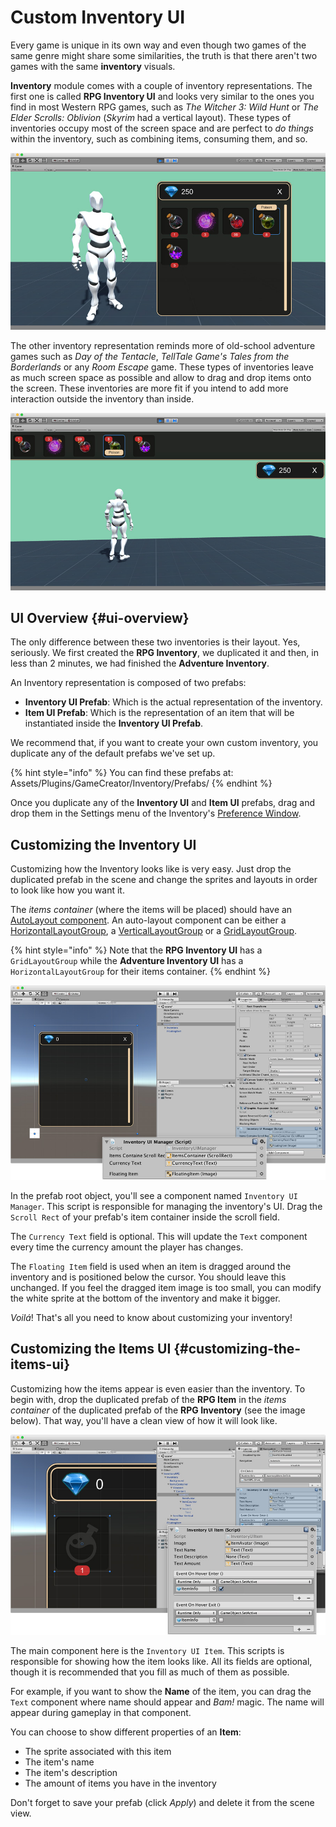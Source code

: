 # Custom Inventory UI

Every game is unique in its own way and even though two games of the same genre might share some similarities, the truth is that there aren't two games with the same **inventory** visuals.

**Inventory** module comes with a couple of inventory representations. The first one is called **RPG Inventory UI** and looks very similar to the ones you find in most Western RPG games, such as _The Witcher 3: Wild Hunt_ or _The Elder Scrolls: Oblivion_ \(_Skyrim_ had a vertical layout\). These types of inventories occupy most of the screen space and are perfect to _do things_ within the inventory, such as combining items, consuming them, and so.

![\(RPG Inventory skin\)](../.gitbook/assets/inventory-skin-rpg.jpg)

The other inventory representation reminds more of old-school adventure games such as _Day of the Tentacle_, _TellTale Game's Tales from the Borderlands_ or any _Room Escape_ game. These types of inventories leave as much screen space as possible and allow to drag and drop items onto the screen. These inventories are more fit if you intend to add more interaction outside the inventory than inside.

![\(Adventure Inventory skin\)](../.gitbook/assets/inventory-skin-adventure.jpg)

## UI Overview {#ui-overview}

The only difference between these two inventories is their layout. Yes, seriously. We first created the **RPG Inventory**, we duplicated it and then, in less than 2 minutes, we had finished the **Adventure Inventory**.

An Inventory representation is composed of two prefabs:

* **Inventory UI Prefab**: Which is the actual representation of the inventory.
* **Item UI Prefab**: Which is the representation of an item that will be instantiated inside the **Inventory UI Prefab**.

We recommend that, if you want to create your own custom inventory, you duplicate any of the default prefabs we've set up.

{% hint style="info" %}
You can find these prefabs at: Assets/Plugins/GameCreator/Inventory/Prefabs/
{% endhint %}

Once you duplicate any of the **Inventory UI** and **Item UI** prefabs, drag and drop them in the Settings menu of the Inventory's [Preference Window](inventory-window/).

## Customizing the Inventory UI

Customizing how the Inventory looks like is very easy. Just drop the duplicated prefab in the scene and change the sprites and layouts in order to look like how you want it.

The _items container_ \(where the items will be placed\) should have an [AutoLayout component](https://docs.unity3d.com/Manual/UIAutoLayout.html). An auto-layout component can be either a [HorizontalLayoutGroup](https://docs.unity3d.com/Manual/script-HorizontalLayoutGroup.html), a [VerticalLayoutGroup](https://docs.unity3d.com/Manual/script-VerticalLayoutGroup.html) or a [GridLayoutGroup](https://docs.unity3d.com/Manual/script-GridLayoutGroup.html).

{% hint style="info" %}
Note that the **RPG Inventory UI** has a `GridLayoutGroup` while the **Adventure Inventory UI** has a `HorizontalLayoutGroup` for their items container.
{% endhint %}

![](../.gitbook/assets/inventory-custom-1.jpg)

In the prefab root object, you'll see a component named `Inventory UI Manager`. This script is responsible for managing the inventory's UI. Drag the `Scroll Rect` of your prefab's item container inside the scroll field.

The `Currency Text` field is optional. This will update the `Text` component every time the currency amount the player has changes.

The `Floating Item` field is used when an item is dragged around the inventory and is positioned below the cursor. You should leave this unchanged. If you feel the dragged item image is too small, you can modify the white sprite at the bottom of the inventory and make it bigger.

_Voilá_! That's all you need to know about customizing your inventory!

## Customizing the Items UI {#customizing-the-items-ui}

Customizing how the items appear is even easier than the inventory. To begin with, drop the duplicated prefab of the **RPG Item** in the _items container_ of the duplicated prefab of the **RPG Inventory** \(see the image below\). That way, you'll have a clean view of how it will look like.

![](../.gitbook/assets/inventory-custom-2.jpg)

The main component here is the `Inventory UI Item`. This scripts is responsible for showing how the item looks like. All its fields are optional, though it is recommended that you fill as much of them as possible.

For example, if you want to show the **Name** of the item, you can drag the `Text` component where name should appear and _Bam!_ magic. The name will appear during gameplay in that component.

You can choose to show different properties of an **Item**:

* The sprite associated with this item
* The item's name
* The item's description
* The amount of items you have in the inventory

Don't forget to save your prefab \(click _Apply_\) and delete it from the scene view.

